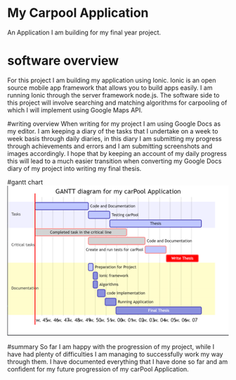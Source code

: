 <!-- slide -->
# My Carpool Application
An Application I am building for my final year project.
<!-- slide -->
# software overview
 For this project I am building my application using   Ionic. Ionic is an open source mobile app framework that allows you to build apps easily. I am running Ionic through the server framework node.js.
The software side to this project will involve searching and matching  algorithms  for carpooling  of which I will  implement using Google Maps API.
<!-- slide -->
#writing overview
When writing for my project I am using Google Docs as my editor. I am keeping a diary of the tasks that I undertake on a week to week basis through daily diaries, in this diary I am submitting my progress through achievements and errors and I am submitting screenshots and images accordingly. I hope that by keeping an account of my daily progress this will lead to a much easier transition when converting my Google Docs diary of my project into writing my final thesis.
<!-- slide -->
#gantt chart![Gantt](images/2017/11/gantt.png)
<!-- slide -->
#summary
So far I am happy with the progression of my project, while I have had plenty of difficulties I am managing to successfully work my way through them. I have documented everything that I have done so far and am confident for my future progression of my carPool Application.
